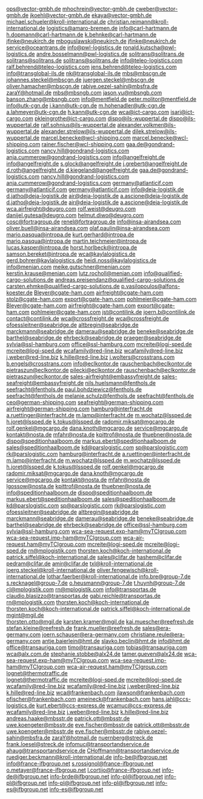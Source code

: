 ops@vector-gmbh.de
mhochrein@vector-gmbh.de
cweber@vector-gmbh.de
jkoehl@vector-gmbh.de
ekaya@vector-gmbh.de
michael.schueler@kroll-international.de
christian.reimann@kroll-international.de
logistics@amaro-bremen.de
info@carl-hartmann.de
h.dopmann@carl-hartmann.de
k.behnke@carl-hartmann.de
jfinke@neukirch.de
mboguslawski@neukirch.de
jfinke@neukirch.de
service@oceantrans.de
info@pwl-logistics.de
ronald.kutscha@pwl-logistics.de
andre.bosselmann@pwl-logistics.de
solitrans@solitrans.de
solitrans@solitrans.de
solitrans@solitrans.de
info@teleo-logistics.com
ralf.behrend@teleo-logistics.com
jens.behrend@teleo-logistics.com
info@transglobal-ils.de
nk@transglobal-ils.de
mbs@mbscgn.de
johannes.steckel@mbscgn.de
juergen.steckel@mbscgn.de
oliver.hamacher@mbscgn.de
rabiye.oezel-sahin@mbsfra.de
zaraY@hotmail.de
mbs@mbsngb.com
jason.yu@mbsngb.com
banson.zhang@mbsngb.com
info@mentfield.de
peter.molitor@mentfield.de
info@utk-cgn.de
j.kann@utk-cgn.de
m.hohenadler@utk-cgn.de
a.lahmeyer@utk-cgn.de
h.kann@utk-cgn.de
wca@ict-cargo.com
isari@ict-cargo.com
pkleingrothe@ict-cargo.com
dispo@ils-wuppertal.de
dispo@ils-wuppertal.de
ralf.sohnius@ils-wuppertal.de
alexander.volkmer@ils-wuppertal.de
alexander.strelow@ils-wuppertal.de
dilek.strelow@ils-wuppertal.de
marcel.benecke@wcl-shipping.com
marcel.benecke@wcl-shipping.com
rainer.fischer@wcl-shipping.com
gaa.de@gondrand-logistics.com
nancy.hill@gondrand-logistics.com
anja.cummerow@gondrand-logistics.com
info@angelfreight.de
info@angelfreight.de
s.glock@angelfreight.de
j.grebert@angelfreight.de
d.roth@angelfreight.de
d.kiegeland@angelfreight.de
gaa.de@gondrand-logistics.com
nancy.hill@gondrand-logistics.com
anja.cummerow@gondrand-logistics.com
germany@atlanticif.com
germany@atlanticif.com
germany@atlanticif.com
info@deja-logistik.de
d.jatho@deja-logistik.de
air@deja-logistik.de
a.ascione@deja-logistik.de
d.jatho@deja-logistik.de
air@deja-logistik.de
a.ascione@deja-logistik.de
wca.airfreight@deugro.com
rolf.weist@deugro.com
danijel.gutesa@deugro.com
helmut.diwo@deugro.com
cosc@fortragroup.de
renel@fortragroup.de
info@insa-airandsea.com
oliver.buell@insa-airandsea.com
olaf.paulin@insa-airandsea.com
mario.pasqua@intropa.de
kurt.gerhard@intropa.de
mario.pasqua@intropa.de
martin.teichmeier@intropa.de
lucas.kasper@intropa.de
horst.horlbeck@intropa.de
samson.bereket@intropa.de
wca@kaylalogistics.de
gerd.bohrer@kaylalogistics.de
heidi.noss@kaylalogistics.de
info@menian.com
meike.gutschner@menian.com
kerstin.krause@menian.com
lutz.rocholl@menian.com
info@qualified-cargo-solutions.de
andreas.preisendanz@qualified-cargo-solutions.de
carsten.ehmke@qualified-cargo-solutions.de
p.vasilopoulos@alfons-koester.de
Bleyer@cgate-ham.com
airfreight@cgate-ham.com
stolz@cgate-ham.com
export@cgate-ham.com
pohlmeier@cgate-ham.com
Bleyer@cgate-ham.com
airfreight@cgate-ham.com
export@cgate-ham.com
pohlmeier@cgate-ham.com
jst@contilink.de
joern.b@contilink.de
contact@contilink.de
wca@crossfreight.de
wca@crossfreight.de
ofoessleitner@seabridge.de
altbregin@seabridge.de
marckmann@seabridge.de
damerau@seabridge.de
beneke@seabridge.de
barthel@seabridge.de
ehrbeck@seabridge.de
praeger@seabridge.de
sylvia@ssl-hamburg.com
office@ssl-hamburg.com
mcreite@logi-sped.de
mcreite@logi-sped.de
wcafamily@red-line.biz
wcafamily@red-line.biz
j.weber@red-line.biz
k.hille@red-line.biz
j.wolters@crosstrans.com
b.engels@crosstrans.com
info@eclkontor.de
rauschenbach@eclkontor.de
pietraszun@eclkontor.de
pilecki@eclkontor.de
rauschenbach@eclkontor.de
pietraszun@eclkontor.de
sales-airfreight@embassyfreight.de
sales-seafreight@embassyfreight.de
nils.huelsmann@fenthols.de
seefracht@fenthols.de
paul.bohdziewicz@fenthols.de
seefracht@fenthols.de
melanie.schulz@fenthols.de
seefracht@fenthols.de
ceo@german-shipping.com
seafreight@german-shipping.com
airfreight@german-shipping.com
hamburg@interfracht.de
a.ruettinger@interfracht.de
m.lamp@interfracht.de
m.wochatz@lssped.de
h.joret@lssped.de
k.tokus@lssped.de
radomir.miksat@mgcargo.de
rolf.genkel@mgcargo.de
dana.knoth@mgcargo.de
service@mgcargo.de
kontakt@nosta.de
mfahr@nosta.de
kpittrof@nosta.de
thuebner@nosta.de
dispo@speditionhaalboom.de
markus.ebert@speditionhaalboom.de
sales@speditionhaalboom.de
kd@parslogistic.com
sp@parslogistic.com
rk@parslogistic.com
hamburg@interfracht.de
a.ruettinger@interfracht.de
m.lamp@interfracht.de
m.wochatz@lssped.de
m.wochatz@lssped.de
h.joret@lssped.de
k.tokus@lssped.de
rolf.genkel@mgcargo.de
radomir.miksat@mgcargo.de
dana.knoth@mgcargo.de
service@mgcargo.de
kontakt@nosta.de
mfahr@nosta.de
lgossow@nosta.de
kpittrof@nosta.de
thuebner@nosta.de
info@speditionhaalboom.de
dispo@speditionhaalboom.de
markus.ebert@speditionhaalboom.de
sales@speditionhaalboom.de
kd@parslogistic.com
sp@parslogistic.com
rk@parslogistic.com
ofoessleitner@seabridge.de
altbregin@seabridge.de
marckmann@seabridge.de
damerau@seabridge.de
beneke@seabridge.de
barthel@seabridge.de
ehrbeck@seabridge.de
office@ssl-hamburg.com
sylvia@ssl-hamburg.com
wca-sea-request.exp-ham@myTCIgroup.com 
wca-sea-request.imp-ham@myTCIgroup.com 
wca-air-request.ham@myTCIgroup.com 
mcreite@logi-sped.de
mcreite@logi-sped.de
rn@mplogistik.com
thorsten.koch@koch-international.de
patrick.siffel@koch-international.de
sales@clifar.de
hashem@clifar.de
pedram@clifar.de
amir@clifar.de
txl@kroll-international.de
joerg.steckel@kroll-international.de
oliver.fengewisch@kroll-international.de
lothar.faerber@kroll-international.de
info.bre@group-7.de
s.recknagel@group-7.de
o.heusmann@group-7.de
t.huynh@group-7.de
cl@mplogistik.com
rn@mplogistik.com
info@transportas.de
claudio.blasizzo@transportas.de
gabi.reichle@transportas.de
rn@mplogistik.com
thorsten.koch@koch-international.de
thorsten.koch@koch-international.de
patrick.siffel@koch-international.de
mgint@mgil.de  
thorsten.otto@mgil.de
karsten.kramer@mgil.de
kai.muescher@reefresh.de
stefan.kleine@reefresh.de
frank.mueller@reefresh.de
sales@era-germany.com
joern.schauser@era-germany.com
christiane.reule@era-germany.com
antje.baierlein@hmt.de
slavko.beclin@hmt.de
info@hmt.de
office@transauriga.com
timo@transauriga.com
tobias@transauriga.com
wca@alx.com.de
stephanie.stobbe@alx24.de
tamer.gueven@alx24.de
wca-sea-request.exp-ham@myTCIgroup.com 
wca-sea-request.imp-ham@myTCIgroup.com
wca-air-request.ham@myTCIgroup.com 
lognet@thermotraffic.de  
lognet@thermotraffic.de
mcreite@logi-sped.de
mcreite@logi-sped.de
wcafamily@red-line.biz
wcafamily@red-line.biz
j.weber@red-line.biz
k.hille@red-line.biz
wca@frankenbach.com
jlawson@frankenbach.com
pfischer@frankenbach.com
ameineck@frankenbach.com
hans.jahl@ccs-logistics.de
kurt.ebert@ccs-express.de
wcamuc@ccs-express.de
wcafamily@red-line.biz
j.weber@red-line.biz
k.hille@red-line.biz
andreas.haake@mbsstr.de
patrick.ott@mbsstr.de
uwe.koengeter@mbsstr.de
eve.fischer@mbsstr.de
patrick.ott@mbsstr.de
uwe.koengeter@mbsstr.de
eve.fischer@mbsstr.de
rabiye.oezel-sahin@mbsfra.de
zaraY@hotmail.de
nuernberg@streck.de
frank.loesel@streck.de
infomuc@transportandservice.de
ahaug@transportandservice.de
CHoffmann@transportandservice.de
ruediger.beckmann@kroll-international.de 
 info-be@ifbgroup.net  
 info@france-ifbgroup.net
s.rossignol@france-ifbgroup.net 
 o.metayer@france-ifbgroup.net 
 l.cortijo@france-ifbgroup.net 
info-de@ifbgroup.net
 info-brde@ifbgroup.net 
 info-pl@ifbgroup.net 
 info-pl@ifbgroup.net 
 info-pl@ifbgroup.net 
 info-pl@ifbgroup.net 
 info-es@ifbgroup.net 
 info-es@ifbgroup.net 
